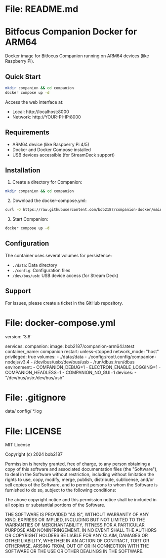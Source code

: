 # File: README.md
# Bitfocus Companion Docker for ARM64

Docker image for Bitfocus Companion running on ARM64 devices (like Raspberry Pi).

## Quick Start
```bash
mkdir companion && cd companion
docker compose up -d
```

Access the web interface at:
- Local: http://localhost:8000
- Network: http://YOUR-PI-IP:8000

## Requirements
- ARM64 device (like Raspberry Pi 4/5)
- Docker and Docker Compose installed
- USB devices accessible (for StreamDeck support)

## Installation
1. Create a directory for Companion:
```bash
mkdir companion && cd companion
```

2. Download the docker-compose.yml:
```bash
curl -O https://raw.githubusercontent.com/bob2187/companion-docker/main/docker-compose.yml
```

3. Start Companion:
```bash
docker compose up -d
```

## Configuration
The container uses several volumes for persistence:
- `./data`: Data directory
- `./config`: Configuration files
- `/dev/bus/usb`: USB device access (for Stream Deck)

## Support
For issues, please create a ticket in the GitHub repository.

# File: docker-compose.yml
version: '3.8'

services:
  companion:
    image: bob2187/companion-arm64:latest
    container_name: companion
    restart: unless-stopped
    network_mode: "host"
    privileged: true
    volumes:
      - ./data:/data
      - ./config:/root/.config/companion-nodejs/v3.4
      - /dev/bus/usb:/dev/bus/usb
      - /run/dbus:/run/dbus
    environment:
      - COMPANION_DEBUG=1
      - ELECTRON_ENABLE_LOGGING=1
      - COMPANION_HEADLESS=1
      - COMPANION_NO_GUI=1
    devices:
      - "/dev/bus/usb:/dev/bus/usb"

# File: .gitignore
data/
config/
*.log

# File: LICENSE
MIT License

Copyright (c) 2024 bob2187

Permission is hereby granted, free of charge, to any person obtaining a copy
of this software and associated documentation files (the "Software"), to deal
in the Software without restriction, including without limitation the rights
to use, copy, modify, merge, publish, distribute, sublicense, and/or sell
copies of the Software, and to permit persons to whom the Software is
furnished to do so, subject to the following conditions:

The above copyright notice and this permission notice shall be included in all
copies or substantial portions of the Software.

THE SOFTWARE IS PROVIDED "AS IS", WITHOUT WARRANTY OF ANY KIND, EXPRESS OR
IMPLIED, INCLUDING BUT NOT LIMITED TO THE WARRANTIES OF MERCHANTABILITY,
FITNESS FOR A PARTICULAR PURPOSE AND NONINFRINGEMENT. IN NO EVENT SHALL THE
AUTHORS OR COPYRIGHT HOLDERS BE LIABLE FOR ANY CLAIM, DAMAGES OR OTHER
LIABILITY, WHETHER IN AN ACTION OF CONTRACT, TORT OR OTHERWISE, ARISING FROM,
OUT OF OR IN CONNECTION WITH THE SOFTWARE OR THE USE OR OTHER DEALINGS IN THE
SOFTWARE.
